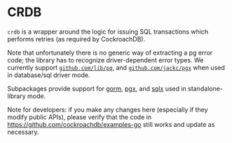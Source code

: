 CRDB
====

`crdb` is a wrapper around the logic for issuing SQL transactions which performs
retries (as required by CockroachDB).

Note that unfortunately there is no generic way of extracting a pg error code;
the library has to recognize driver-dependent error types. We currently support
[`github.com/lib/pq`](https://github.com/lib/pq), and
[`github.com/jackc/pgx`](https://github.com/jackc/pgx) when used in database/sql
driver mode.

Subpackages provide support for [gorm](https://github.com/go-gorm/gorm), [pgx](https://github.com/jackc/pgx), and [sqlx](https://github.com/jmoiron/sqlx) used in standalone-library mode. 

Note for developers: if you make any changes here (especially if they modify public
APIs), please verify that the code in https://github.com/cockroachdb/examples-go 
still works and update as necessary.
